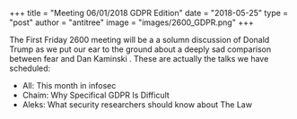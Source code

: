 +++
title =  "Meeting 06/01/2018 GDPR Edition"
date = "2018-05-25"
type = "post"
author = "antitree"
image = "images/2600_GDPR.png"
+++

The First Friday 2600 meeting will be a a solumn discussion of Donald
Trump as we put our ear to the ground about a deeply sad comparison
between fear and Dan Kaminski . These are actually the talks we have
scheduled:

* All: This month in infosec
* Chaim: Why Specifical GDPR Is Difficult
* Aleks: What security researchers should know about The Law

